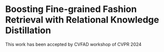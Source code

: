 # Boosting Fine-grained Fashion Retrieval with Relational Knowledge Distillation
This work has been accepted by CVFAD workshop of CVPR 2024





